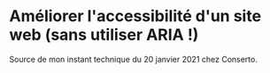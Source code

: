 # Améliorer l'accessibilité d'un site web (sans utiliser ARIA !)

Source de mon instant technique du 20 janvier 2021 chez Conserto.
